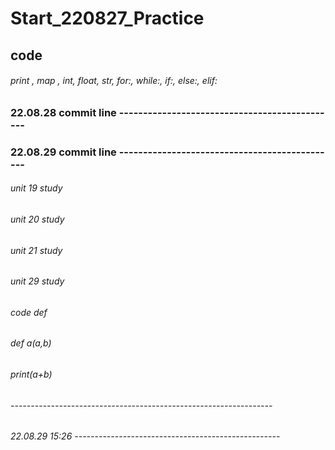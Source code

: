 # Start_220827_Practice
## code
###### print , map , int, float, str, for:, while:, if:, else:, elif:
### 22.08.28 commit line ----------------------------------------------
### 22.08.29 commit line ----------------------------------------------
###### unit 19 study
###### unit 20 study
###### unit 21 study
###### unit 29 study
###### code def
###### def a(a,b)
###### print(a+b)
###### -----------------------------------------------------------------
###### 22.08.29 15:26 ---------------------------------------------------
